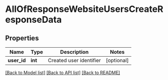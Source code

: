 # AllOfResponseWebsiteUsersCreateResponseData

## Properties
Name | Type | Description | Notes
------------ | ------------- | ------------- | -------------
**user_id** | **int** | Created user identifier | [optional] 

[[Back to Model list]](../README.md#documentation-for-models) [[Back to API list]](../README.md#documentation-for-api-endpoints) [[Back to README]](../README.md)

